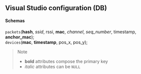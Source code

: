 ## Visual Studio configuration (DB)


#### Schemas

`packets`(**hash**, *ssid*, rssi, **mac**, *channel*, *seq_number*, timestamp, **anchor_mac**);  
`devices`(**mac**, **timestamp**, pos_x, pos_y);

> Note
> - **bold** attributes compose the primary key  
> - *italic* attributes can be `NULL`

